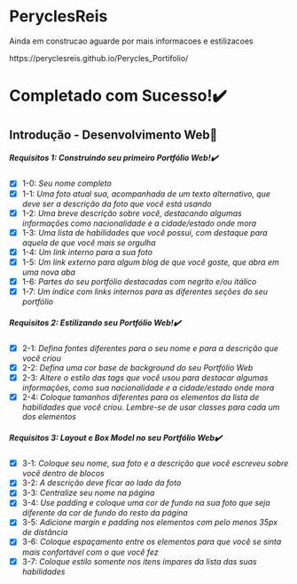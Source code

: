 # PeryclesReis
<p> Ainda em construcao aguarde por mais informacoes e estilizacoes</p>
<p>https://peryclesreis.github.io/Perycles_Portifolio/</p>

# Completado com Sucesso!:heavy_check_mark:

## Introdução - Desenvolvimento Web:rocket:

##### Requisitos 1: Construindo seu primeiro Portfólio Web!:heavy_check_mark:

- [x] 1-0: _Seu nome completo_
- [x] 1-1: _Uma foto atual sua, acompanhada de um texto alternativo, que deve ser a descrição da foto que você está usando_
- [x] 1-2: _Uma breve descrição sobre você, destacando algumas informações como nacionalidade e a cidade/estado onde mora_
- [x] 1-3: _Uma lista de habilidades que você possui, com destaque para aquela de que você mais se orgulha_
- [x] 1-4: _Um link interno para a sua foto_
- [x] 1-5: _Um link externo para algum blog de que você goste, que abra em uma nova aba_
- [x] 1-6: _Partes do seu portfólio destacadas com negrito e/ou itálico_
- [x] 1-7: _Um índice com links internos para as diferentes seções do seu portfólio_

##### Requisitos 2: Estilizando seu Portfólio Web!:heavy_check_mark:

- [x] 2-1: _Defina fontes diferentes para o seu nome e para a descrição que você criou_
- [x] 2-2: _Defina uma cor base de background do seu Portfólio Web_
- [x] 2-3: _Altere o estilo das tags que você usou para destacar algumas informações, como sua nacionalidade e a cidade/estado onde mora_
- [x] 2-4: _Coloque tamanhos diferentes para os elementos da lista de habilidades que você criou. Lembre-se de usar classes para cada um dos elementos_

##### Requisitos 3: Layout e Box Model no seu Portfólio Web:heavy_check_mark:

- [x] 3-1: _Coloque seu nome, sua foto e a descrição que você escreveu sobre você dentro de blocos_
- [x] 3-2: _A descrição deve ficar ao lado da foto_
- [x] 3-3: _Centralize seu nome na página_
- [x] 3-4: _Use padding e coloque uma cor de fundo na sua foto que seja diferente da cor de fundo do resto da página_
- [x] 3-5: _Adicione margin e padding nos elementos com pelo menos 35px de distância_
- [x] 3-6: _Coloque espaçamento entre os elementos para que você se sinta mais confortável com o que você fez_
- [x] 3-7: _Coloque estilo somente nos ítens ímpares da lista das suas habilidades_
